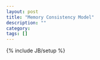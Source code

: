 ```yaml
---
layout: post
title: "Memory Consistency Model"
description: ""
category: 
tags: []
---
```

{% include JB/setup %}
